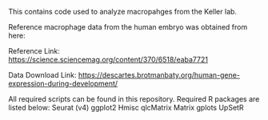 This contains code used to analyze macropahges from the Keller lab. 

Reference macrophage data from the human embryo was obtained from here:

Reference Link: https://science.sciencemag.org/content/370/6518/eaba7721

Data Download Link: https://descartes.brotmanbaty.org/human-gene-expression-during-development/ 

All required scripts can be found in this repository. Required R packages are listed below:
Seurat (v4)
ggplot2
Hmisc
qlcMatrix
Matrix
gplots
UpSetR
